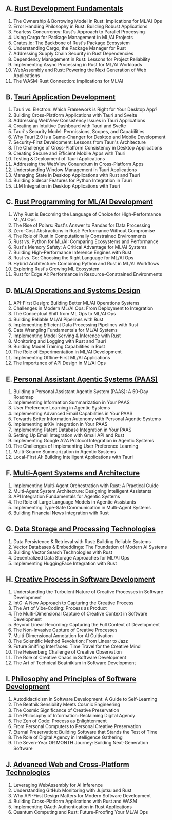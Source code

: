 ## A. [Rust Development Fundamentals](nested/sub-chapter_3.A.md)
1. The Ownership & Borrowing Model in Rust: Implications for ML/AI Ops
2. Error Handling Philosophy in Rust: Building Robust Applications
3. Fearless Concurrency: Rust's Approach to Parallel Processing
4. Using Cargo for Package Management in ML/AI Projects
5. Crates.io: The Backbone of Rust's Package Ecosystem
6. Understanding Cargo, the Package Manager for Rust
7. Addressing Supply Chain Security in Rust Dependencies
8. Dependency Management in Rust: Lessons for Project Reliability
9. Implementing Async Processing in Rust for ML/AI Workloads
10. WebAssembly and Rust: Powering the Next Generation of Web Applications
11. The WASM-Rust Connection: Implications for ML/AI

## B. [Tauri Application Development](nested/sub-chapter_3.B.md)
1. Tauri vs. Electron: Which Framework is Right for Your Desktop App?
2. Building Cross-Platform Applications with Tauri and Svelte
3. Addressing WebView Consistency Issues in Tauri Applications
4. Creating an Intuitive Dashboard with Tauri and Svelte
5. Tauri's Security Model: Permissions, Scopes, and Capabilities
6. Why Tauri 2.0 is a Game-Changer for Desktop and Mobile Development
7. Security-First Development: Lessons from Tauri's Architecture
8. The Challenge of Cross-Platform Consistency in Desktop Applications
9. Creating Secure and Efficient Mobile Apps with Tauri
10. Testing & Deployment of Tauri Applications
11. Addressing the WebView Conundrum in Cross-Platform Apps
12. Understanding Window Management in Tauri Applications
13. Managing State in Desktop Applications with Rust and Tauri
14. Building Sidecar Features for Python Integration in Tauri
15. LLM Integration in Desktop Applications with Tauri

## C. [Rust Programming for ML/AI Development](nested/sub-chapter_3.C.md)
1. Why Rust is Becoming the Language of Choice for High-Performance ML/AI Ops
2. The Rise of Polars: Rust's Answer to Pandas for Data Processing
3. Zero-Cost Abstractions in Rust: Performance Without Compromise
4. The Role of Rust in Computationally Constrained Environments
5. Rust vs. Python for ML/AI: Comparing Ecosystems and Performance
6. Rust's Memory Safety: A Critical Advantage for ML/AI Systems
7. Building High-Performance Inference Engines with Rust
8. Rust vs. Go: Choosing the Right Language for ML/AI Ops
9. Hybrid Architecture: Combining Python and Rust in ML/AI Workflows
10. Exploring Rust's Growing ML Ecosystem
11. Rust for Edge AI: Performance in Resource-Constrained Environments

## D. [ML/AI Operations and Systems Design](nested/sub-chapter_3.D.md)
1. API-First Design: Building Better ML/AI Operations Systems
2. Challenges in Modern ML/AI Ops: From Deployment to Integration
3. The Conceptual Shift from ML Ops to ML/AI Ops
4. Building Reliable ML/AI Pipelines with Rust
5. Implementing Efficient Data Processing Pipelines with Rust
6. Data Wrangling Fundamentals for ML/AI Systems
7. Implementing Model Serving & Inference with Rust
8. Monitoring and Logging with Rust and Tauri
9. Building Model Training Capabilities in Rust
10. The Role of Experimentation in ML/AI Development
11. Implementing Offline-First ML/AI Applications
12. The Importance of API Design in ML/AI Ops

## E. [Personal Assistant Agentic Systems (PAAS)](nested/sub-chapter_3.E.md)
1. Building a Personal Assistant Agentic System (PAAS): A 50-Day Roadmap
2. Implementing Information Summarization in Your PAAS
3. User Preference Learning in Agentic Systems
4. Implementing Advanced Email Capabilities in Your PAAS
5. Towards Better Information Autonomy with Personal Agentic Systems
6. Implementing arXiv Integration in Your PAAS
7. Implementing Patent Database Integration in Your PAAS
8. Setting Up Email Integration with Gmail API and Rust
9. Implementing Google A2A Protocol Integration in Agentic Systems
10. The Challenges of Implementing User Preference Learning
11. Multi-Source Summarization in Agentic Systems
12. Local-First AI: Building Intelligent Applications with Tauri

## F. [Multi-Agent Systems and Architecture](nested/sub-chapter_3.F.md)
1. Implementing Multi-Agent Orchestration with Rust: A Practical Guide
2. Multi-Agent System Architecture: Designing Intelligent Assistants
3. API Integration Fundamentals for Agentic Systems
4. The Role of Large Language Models in Agentic Assistants
5. Implementing Type-Safe Communication in Multi-Agent Systems
6. Building Financial News Integration with Rust

## G. [Data Storage and Processing Technologies](nested/sub-chapter_3.G.md)
1. Data Persistence & Retrieval with Rust: Building Reliable Systems
2. Vector Databases & Embeddings: The Foundation of Modern AI Systems
3. Building Vector Search Technologies with Rust
4. Decentralized Data Storage Approaches for ML/AI Ops
5. Implementing HuggingFace Integration with Rust

## H. [Creative Process in Software Development](nested/sub-chapter_3.H.md)
1. Understanding the Turbulent Nature of Creative Processes in Software Development
2. IntG: A New Approach to Capturing the Creative Process
3. The Art of Vibe-Coding: Process as Product
4. The Multi-Dimensional Capture of Creative Context in Software Development
5. Beyond Linear Recording: Capturing the Full Context of Development
6. The Non-Invasive Capture of Creative Processes
7. Multi-Dimensional Annotation for AI Cultivation
8. The Scientific Method Revolution: From Linear to Jazz
9. Future Sniffing Interfaces: Time Travel for the Creative Mind
10. The Heisenberg Challenge of Creative Observation
11. The Role of Creative Chaos in Software Development
12. The Art of Technical Beatnikism in Software Development

## I. [Philosophy and Principles of Software Development](nested/sub-chapter_3.I.md)
1. Autodidacticism in Software Development: A Guide to Self-Learning
2. The Beatnik Sensibility Meets Cosmic Engineering
3. The Cosmic Significance of Creative Preservation
4. The Philosophy of Information: Reclaiming Digital Agency
5. The Zen of Code: Process as Enlightenment
6. From Personal Computers to Personal Creative Preservation
7. Eternal Preservation: Building Software that Stands the Test of Time
8. The Role of Digital Agency in Intelligence Gathering
9. The Seven-Year OR MONTH Journey: Building Next-Generation Software

## J. [Advanced Web and Cross-Platform Technologies](nested/sub-chapter_3.J.md)
1. Leveraging WebAssembly for AI Inference
2. Understanding GitHub Monitoring with Jujutsu and Rust
3. Why API-First Design Matters for Modern Software Development
4. Building Cross-Platform Applications with Rust and WASM
5. Implementing OAuth Authentication in Rust Applications
6. Quantum Computing and Rust: Future-Proofing Your ML/AI Ops
